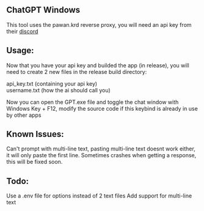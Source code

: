 ## ChatGPT Windows
This tool uses the pawan.krd reverse proxy, you will need an api key from their [discord](https://discord.gg/pawan-krd-1055397662976905229)


## Usage:
Now that you have your api key and builded the app (in release), you will need to create 2 new files in the release build directory:

api_key.txt (containing your api key)<br>
username.txt (how the ai should call you)


Now you can open the GPT.exe file and toggle the chat window with Windows Key + F12, modify the source code if this keybind is already in use by other apps

## Known Issues:
Can't prompt with multi-line text, pasting multi-line text doesnt work either, it will only paste the first line.
Sometimes crashes when getting a response, this will be fixed soon.

## Todo:
Use a .env file for options instead of 2 text files
Add support for multi-line text

